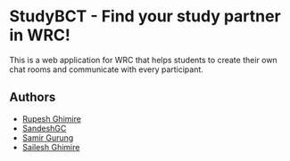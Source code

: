 
# StudyBCT - Find your study partner in WRC!

This is a web application for WRC that helps students to create their own chat rooms and communicate with every participant.

## Authors

- [Rupesh Ghimire](https://www.github.com/rupeshghimire7)
- [SandeshGC](https://www.github.com/SandeshGC)
- [Samir Gurung](https://www.github.com/Pikasam114)
- [Sailesh Ghimire](https://www.github.com/saileshghimire)


